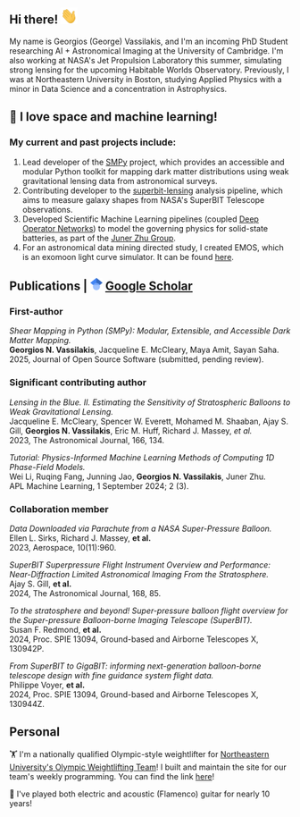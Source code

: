 ## Hi there! <img src="https://raw.githubusercontent.com/GeorgeVassilakis/GeorgeVassilakis/main/wave.gif" width="30px">

My name is Georgios (George) Vassilakis, and I'm an incoming PhD Student researching AI + Astronomical Imaging at the University of Cambridge. I'm also working at NASA's Jet Propulsion Laboratory this summer, simulating strong lensing for the upcoming Habitable Worlds Observatory. Previously, I was at Northeastern University in Boston, studying Applied Physics with a minor in Data Science and a concentration in Astrophysics. 

## 🔭 I love space and machine learning! 
### My current and past projects include:
1. Lead developer of the [SMPy](https://github.com/GeorgeVassilakis/SMPy) project, which provides an accessible and modular Python toolkit for mapping dark matter distributions using weak gravitational lensing data from astronomical surveys.
2. Contributing developer to the [superbit-lensing](https://github.com/superbit-collaboration/superbit-lensing) analysis pipeline, which aims to measure galaxy shapes from NASA's SuperBIT Telescope observations.
3. Developed Scientific Machine Learning pipelines (coupled [Deep Operator Networks](https://www.nature.com/articles/s42256-021-00302-5)) to model the governing physics for solid-state batteries, as part of the [Juner Zhu Group](https://www.zhujuner.com/).
4. For an astronomical data mining directed study, I created EMOS, which is an exomoon light curve simulator. It can be found [here](https://georgevassilakis.github.io/EMOS/).

## Publications | <img src="https://raw.githubusercontent.com/GeorgeVassilakis/GeorgeVassilakis/main/Google_Scholar_logo.svg" width="22px"> [Google Scholar](https://scholar.google.com/citations?user=KYnQtF4AAAAJ&hl=en) 

### First-author
*Shear Mapping in Python (SMPy): Modular, Extensible, and Accessible Dark Matter Mapping.*  
**Georgios N. Vassilakis**, Jacqueline E. McCleary, Maya Amit, Sayan Saha.  
2025, Journal of Open Source Software (submitted, pending review).  

### Significant contributing author
*Lensing in the Blue. II. Estimating the Sensitivity of Stratospheric Balloons to Weak Gravitational Lensing.*  
Jacqueline E. McCleary, Spencer W. Everett, Mohamed M. Shaaban, Ajay S. Gill, **Georgios N. Vassilakis**, Eric M. Huff, Richard J. Massey, *et al.*  
2023, The Astronomical Journal, 166, 134.  

*Tutorial: Physics-Informed Machine Learning Methods of Computing 1D Phase-Field Models.*  
Wei Li, Ruqing Fang, Junning Jao, **Georgios N. Vassilakis**, Juner Zhu.  
APL Machine Learning, 1 September 2024; 2 (3).  

### Collaboration member
*Data Downloaded via Parachute from a NASA Super-Pressure Balloon.*  
Ellen L. Sirks, Richard J. Massey, **et al.**  
2023, Aerospace, 10(11):960.  

*SuperBIT Superpressure Flight Instrument Overview and Performance: Near-Diffraction Limited Astronomical Imaging From the Stratosphere.*  
Ajay S. Gill, **et al.**  
2024, The Astronomical Journal, 168, 85.  

*To the stratosphere and beyond! Super-pressure balloon flight overview for the Super-pressure Balloon-borne Imaging Telescope (SuperBIT).*  
Susan F. Redmond, **et al.**  
2024, Proc. SPIE 13094, Ground-based and Airborne Telescopes X, 130942P.  

*From SuperBIT to GigaBIT: informing next-generation balloon-borne telescope design with fine guidance system flight data.*  
Philippe Voyer, **et al.**  
2024, Proc. SPIE 13094, Ground-based and Airborne Telescopes X, 130944Z.

## Personal
🏋️ I'm a nationally qualified Olympic-style weightlifter for [Northeastern University's Olympic Weightlifting Team](https://www.instagram.com/nuweightlifting/)! I built and maintain the site for our team's weekly programming. You can find the link [here](https://georgevassilakis.github.io/NUWeightlifting-Program/)!

🎸 I've played both electric and acoustic (Flamenco) guitar for nearly 10 years!




<!--
**GeorgeVassilakis/GeorgeVassilakis** is a ✨ _special_ ✨ repository because its `README.md` (this file) appears on your GitHub profile.

Here are some ideas to get you started:

- 🔭 I’m currently working on ...
- 🌱 I’m currently learning ...
- 👯 I’m looking to collaborate on ...
- 🤔 I’m looking for help with ...
- 💬 Ask me about ...
- 📫 How to reach me: ...
- 😄 Pronouns: ...
- ⚡ Fun fact: ...
-->
